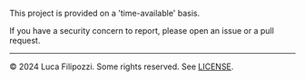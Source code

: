 This project is provided on a 'time-available' basis.

If you have a security concern to report, please open an issue or a pull request.

---

© 2024 Luca Filipozzi. Some rights reserved. See [LICENSE][license].

[license]: https://github.com/LucaFilipozzi/keycloak-extensions/blob/main/LICENSE.md

